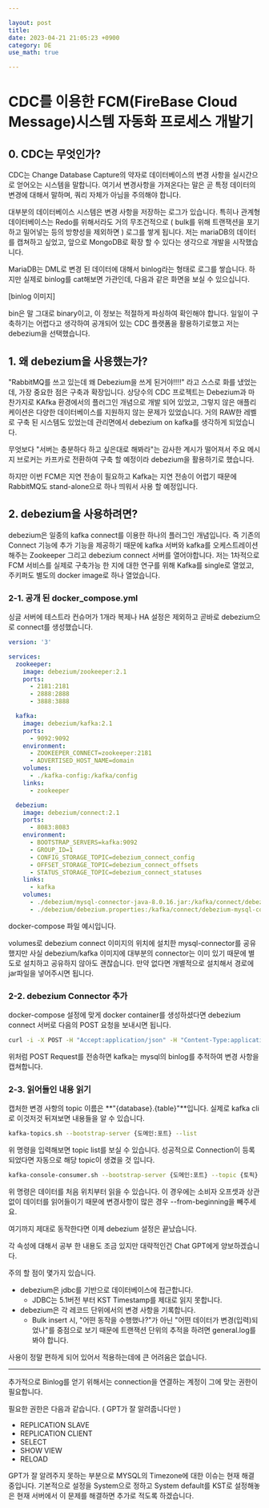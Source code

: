```yaml
---

layout: post
title: 
date: 2023-04-21 21:05:23 +0900
category: DE
use_math: true

---
```


# CDC를 이용한 FCM(FireBase Cloud Message)시스템 자동화 프로세스 개발기

## 0. CDC는 무엇인가?

CDC는 Change Database Capture의 약자로 데이터베이스의 변경 사항을 실시간으로 얻어오는 시스템을 말합니다. 여기서 변경사항을 가져온다는 말은 곧 특정 데이터의 변경에 대해서 말하며, 쿼리 자체가 아님을 주의해야 합니다.

대부분의 데이터베이스 시스템은 변경 사항을 저장하는 로그가 있습니다. 특히나 관계형 데이터베이스는 Redo를 위해서라도 거의 무조건적으로 ( bulk를 위해 트랜잭션을 포기하고 밀어넣는 등의 방향성을 제외하면 ) 로그를 쌓게 됩니다. 저는 mariaDB의 데이터를 캡쳐하고 싶었고, 앞으로 MongoDB로 확장 할 수 있다는 생각으로 개발을 시작했습니다.

MariaDB는 DML로 변경 된 데이터에 대해서 binlog라는 형태로 로그를 쌓습니다. 하지만 실제로 binlog를 cat해보면 가관인데, 다음과 같은 화면을 보실 수 있으십니다.

[binlog 이미지]

bin은 말 그대로 binary이고, 이 정보는 적절하게 파싱하여 확인해야 합니다. 일일이 구축하기는 어렵다고 생각하여 공개되어 있는 CDC 플랫폼을 활용하기로했고 저는 debezium을 선택했습니다.

## 1. 왜 debezium을 사용했는가?

"RabbitMQ를 쓰고 있는데 왜 Debezium을 쓰게 된거야!!!!" 라고 스스로 화를 냈었는데, 가장 중요한 점은 구축과 확장입니다. 상당수의 CDC 프로젝트는 Debezium과 마찬가지로 KAfka 환경에서의 플러그인 개념으로 개발 되어 있었고, 그렇지 않은 애플리케이션은 다양한 데이터베이스를 지원하지 않는 문제가 있었습니다. 거의 RAW한 레벨로 구축 된 시스템도 있었는데 관리면에서 debezium on kafka를 생각하게 되었습니다.

무엇보다 "서버는 충분하다 하고 싶은대로 해봐라"는 감사한 계시가 떨어져서 주요 메시지 브로커는 카프카로 전환하여 구축 할 예정이라 debezium을 활용하기로 했습니다.

하지만 이번 FCM은 지연 전송이 필요하고 Kafka는 지연 전송이 어렵기 때문에 RabbitMQ도 stand-alone으로 하나 띄워서 사용 할 예정입니다.

## 2. debezium을 사용하려면?

debezium은 일종의 kafka connect를 이용한 하나의 플러그인 개념입니다. 즉 기존의 Connect 기능에 추가 기능을 제공하기 때문에 kafka 서버와 kafka를 오케스트레이션해주는 Zookeeper 그리고 debezium connect 서버를 열어야합니다. 저는 1차적으로 FCM 서비스를 실제로 구축가능 한 지에 대한 연구를 위해 Kafka를 single로 열었고, 주키퍼도 별도의 docker image로 하나 열었습니다.

### 2-1. 공개 된 docker_compose.yml

싱글 서버에 테스트라 컨슈머가 1개라 복제나 HA 설정은 제외하고 곧바로 debezium으로 connect를 생성했습니다.

```yaml
version: '3'

services:
  zookeeper:
    image: debezium/zookeeper:2.1
    ports:
      - 2181:2181
      - 2888:2888
      - 3888:3888

  kafka:
    image: debezium/kafka:2.1
    ports:
      - 9092:9092
    environment:
      - ZOOKEEPER_CONNECT=zookeeper:2181
      - ADVERTISED_HOST_NAME=domain
    volumes:
      - ./kafka-config:/kafka/config
    links:
      - zookeeper

  debezium:
    image: debezium/connect:2.1
    ports:
      - 8083:8083
    environment:
      - BOOTSTRAP_SERVERS=kafka:9092
      - GROUP_ID=1
      - CONFIG_STORAGE_TOPIC=debezium_connect_config
      - OFFSET_STORAGE_TOPIC=debezium_connect_offsets
      - STATUS_STORAGE_TOPIC=debezium_connect_statuses
    links:
      - kafka
    volumes:
      - ./debezium/mysql-connector-java-8.0.16.jar:/kafka/connect/debezium-mysql-connector/mysql-connector-java-8.0.16.jar
      - ./debezium/debezium.properties:/kafka/connect/debezium-mysql-connector/debezium.properties
```

docker-compose 파일 예시입니다.

volumes로 debezium connect 이미지의 위치에 설치한 mysql-connector를 공유했지만 사실 debezium/kafka 이미지에 대부분의 connector는 이미 있기 때문에 별도로 설치하고 공유하지 않아도 괜찮습니다. 만약 없다면 개별적으로 설치해서 경로에 jar파일을 넣어주시면 됩니다.

### 2-2. debezium Connector 추가

docker-compose 설정에 맞게 docker container를 생성하셨다면 debezium connect 서버로 다음의 POST 요청을 보내시면 됩니다.

```bash
curl -i -X POST -H "Accept:application/json" -H "Content-Type:application/json" {localhost}:8083/connectors/ -d '{ "name":"idb-connector", "config":{   "connector.class":"io.debezium.connector.mysql.MySqlConnector",  "tasks.max":"1",  "database.hostname":"{DB 서버 도메인}",  "database.port":"{DB 서버 포트}",  "database.user":"{DB 유저 이름}",  "database.password":"{DB 유저 비밀번호}",  "database.server.id":"124054",  "database.server.name":"idb",  "database.include.list":"{추적하고자 하는 Database 명을 , 구분}",  "database.history.kafka.bootstrap.servers":"{localhost}:9092",  "database.history.kafka.topic":"schema-changes.idb", "schema.history.internal.kafka.bootstrap.servers":"{localhost}:9092", "schema.history.internal.kafka.topic":"schema-changes-history", "topic.prefix":"idb"}}'
```

위처럼 POST Request를 전송하면 kafka는 mysql의 binlog를 추적하여 변경 사항을 캡쳐합니다.

### 2-3. 읽어들인 내용 읽기

캡처한 변경 사항의 topic 이름은 **"{database}.{table}"**입니다. 실제로 kafka cli로 이것저것 뒤져보면 내용들을 알 수 있습니다.

```bash
kafka-topics.sh --bootstrap-server {도메인:포트} --list
```

위 명령을 입력해보면 topic list를 보실 수 있습니다. 성공적으로 Connection이 등록되었다면 자동으로 해당 topic이 생겼을 것 입니다.

```bash
kafka-console-consumer.sh --bootstrap-server {도메인:포트} --topic {토픽} --from-beginning
```

위 명령은 데이터를 처음 위치부터 읽을 수 있습니다. 이 경우에는 소비자 오프셋과 상관없이 데이터를 읽어들이기 때문에 변경사항이 많은 경우 --from-beginning을 빼주세요.

여기까지 제대로 동작한다면 이제 debezium 설정은 끝났습니다.

각 속성에 대해서 공부 한 내용도 조금 있지만 대략적인건 Chat GPT에게 양보하겠습니다.

주의 할 점이 몇가지 있습니다.
- debezium은 jdbc를 기반으로 데이터베이스에 접근합니다.
	- JDBC는 5.1버전 부터 KST Timestamp를 제대로 읽지 못합니다.
- debezium은 각 레코드 단위에서의 변경 사항을 기록합니다.
    - Bulk insert 시, "어떤 동작을 수행했나?"가 아닌 "어떤 데이터가 변경(입력)되었나"를 중점으로 보기 때문에 트랜잭션 단위의 추적을 하려면 general.log를 봐야 합니다.

사용이 정말 편하게 되어 있어서 적용하는데에 큰 어려움은 없습니다.

---

추가적으로 Binlog를 얻기 위해서는 connection을 연결하는 계정이 그에 맞는 권한이 필요합니다.

필요한 권한은 다음과 같습니다. ( GPT가 잘 알려줍니다만 )

- REPLICATION SLAVE
- REPLICATION CLIENT
- SELECT
- SHOW VIEW
- RELOAD

GPT가 잘 알려주지 못하는 부분으로 MYSQL의 Timezone에 대한 이슈는 현재 해결중입니다. 기본적으로 설정을 System으로 정하고 System default를 KST로 설정해놓은 현재 서버에서 이 문제를 해결하면 추가로 적도록 하겠습니다.

